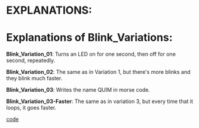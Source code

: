 # EXPLANATIONS:

# Explanations of Blink_Variations:

**Blink_Variation_01**: Turns an LED on for one second, then off for one second, repeatedly.

**Blink_Variation_02**: The same as in Variation 1, but there's more blinks and they blink much faster.

**Blink_Variation_03**: Writes the name QUIM in morse code.

**Blink_Variation_03-Faster**: The same as in variation 3, but every time that it loops, it goes faster.

[code](https://github.com/QuimMontane/J25-programmig-Quim/blob/main/Arduino/Blink_Explanation)
